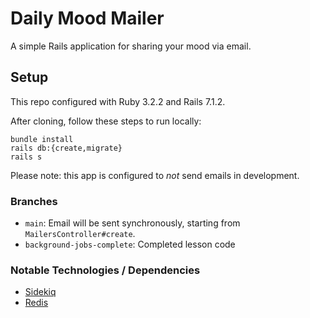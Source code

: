 # Daily Mood Mailer

A simple Rails application for sharing your mood via email.

## Setup

This repo configured with Ruby 3.2.2 and Rails 7.1.2.

After cloning, follow these steps to run locally:

```
bundle install
rails db:{create,migrate}
rails s
```

Please note: this app is configured to _not_ send emails in development.

### Branches

- `main`: Email will be sent synchronously, starting from `MailersController#create`.
- `background-jobs-complete`: Completed lesson code

### Notable Technologies / Dependencies

- [Sidekiq](https://github.com/mperham/sidekiq/wiki/Getting-Started)
- [Redis](https://formulae.brew.sh/formula/redis)